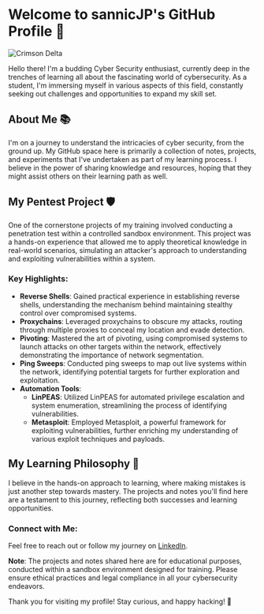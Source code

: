 # Welcome to sannicJP's GitHub Profile 👋
![Crimson Delta](https://github.com/sannicJP/Pen-Test-LAB/assets/161343927/9f47b2cd-9550-4a90-b5c3-10179b39e061)

Hello there! I'm a budding Cyber Security enthusiast, currently deep in the trenches of learning all about the fascinating world of cybersecurity. As a student, I'm immersing myself in various aspects of this field, constantly seeking out challenges and opportunities to expand my skill set.

## About Me 📚

I'm on a journey to understand the intricacies of cyber security, from the ground up. My GitHub space here is primarily a collection of notes, projects, and experiments that I've undertaken as part of my learning process. I believe in the power of sharing knowledge and resources, hoping that they might assist others on their learning path as well.

## My Pentest Project 🛡️

One of the cornerstone projects of my training involved conducting a penetration test within a controlled sandbox environment. This project was a hands-on experience that allowed me to apply theoretical knowledge in real-world scenarios, simulating an attacker's approach to understanding and exploiting vulnerabilities within a system.

### Key Highlights:

- **Reverse Shells**: Gained practical experience in establishing reverse shells, understanding the mechanism behind maintaining stealthy control over compromised systems.
- **Proxychains**: Leveraged proxychains to obscure my attacks, routing through multiple proxies to conceal my location and evade detection.
- **Pivoting**: Mastered the art of pivoting, using compromised systems to launch attacks on other targets within the network, effectively demonstrating the importance of network segmentation.
- **Ping Sweeps**: Conducted ping sweeps to map out live systems within the network, identifying potential targets for further exploration and exploitation.
- **Automation Tools**:
  - **LinPEAS**: Utilized LinPEAS for automated privilege escalation and system enumeration, streamlining the process of identifying vulnerabilities.
  - **Metasploit**: Employed Metasploit, a powerful framework for exploiting vulnerabilities, further enriching my understanding of various exploit techniques and payloads.

## My Learning Philosophy 🌱

I believe in the hands-on approach to learning, where making mistakes is just another step towards mastery. The projects and notes you'll find here are a testament to this journey, reflecting both successes and learning opportunities.

### Connect with Me:

Feel free to reach out or follow my journey on [LinkedIn](https://www.linkedin.com/in/jpsannicolas/).


**Note**: The projects and notes shared here are for educational purposes, conducted within a sandbox environment designed for training. Please ensure ethical practices and legal compliance in all your cybersecurity endeavors.


Thank you for visiting my profile! Stay curious, and happy hacking! 🚀
